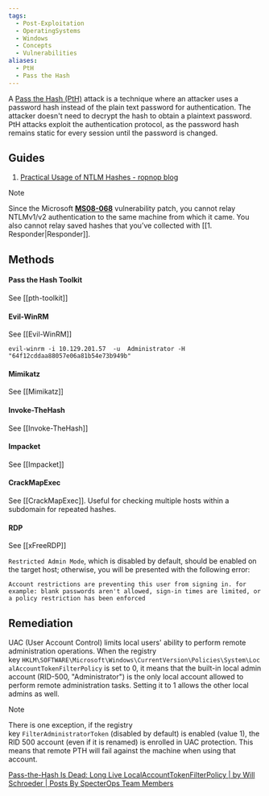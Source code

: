 ```yaml
---
tags:
  - Post-Exploitation
  - OperatingSystems
  - Windows
  - Concepts
  - Vulnerabilities
aliases:
  - PtH
  - Pass the Hash
---
```

A [Pass the Hash (PtH)](https://attack.mitre.org/techniques/T1550/002/) attack is a technique where an attacker uses a password hash instead of the plain text password for authentication. The attacker doesn't need to decrypt the hash to obtain a plaintext password. PtH attacks exploit the authentication protocol, as the password hash remains static for every session until the password is changed.
## Guides

1. [Practical Usage of NTLM Hashes - ropnop blog](https://blog.ropnop.com/practical-usage-of-ntlm-hashes/#long-live-pth)


> [!NOTE]
> Since the Microsoft [**MS08-068**](https://docs.microsoft.com/en-us/security-updates/securitybulletins/2008/ms08-068) vulnerability patch, you cannot relay NTLMv1/v2 authentication to the same machine from which it came. 
> You also cannot relay saved hashes that you’ve collected with [[1. Responder|Responder]].

## Methods

#### Pass the Hash Toolkit

See [[pth-toolkit]]

#### Evil-WinRM

See [[Evil-WinRM]]

```shell-session
evil-winrm -i 10.129.201.57  -u  Administrator -H "64f12cddaa88057e06a81b54e73b949b"
```

#### Mimikatz

See [[Mimikatz]]
#### Invoke-TheHash

See [[Invoke-TheHash]]
#### Impacket

See [[Impacket]]
#### CrackMapExec

See [[CrackMapExec]]. Useful for checking multiple hosts within a subdomain for repeated hashes.
#### RDP

See [[xFreeRDP]]

`Restricted Admin Mode`, which is disabled by default, should be enabled on the target host; otherwise, you will be presented with the following error: 

`Account restrictions are preventing this user from signing in. for example: blank passwords aren't allowed, sign-in times are limited, or a policy restriction has been enforced`

## Remediation

UAC (User Account Control) limits local users' ability to perform remote administration operations. When the registry key `HKLM\SOFTWARE\Microsoft\Windows\CurrentVersion\Policies\System\LocalAccountTokenFilterPolicy` is set to 0, it means that the built-in local admin account (RID-500, "Administrator") is the only local account allowed to perform remote administration tasks. Setting it to 1 allows the other local admins as well.

> [!NOTE]
> There is one exception, if the registry key `FilterAdministratorToken` (disabled by default) is enabled (value 1), the RID 500 account (even if it is renamed) is enrolled in UAC protection. This means that remote PTH will fail against the machine when using that account.

[Pass-the-Hash Is Dead: Long Live LocalAccountTokenFilterPolicy | by Will Schroeder | Posts By SpecterOps Team Members](https://posts.specterops.io/pass-the-hash-is-dead-long-live-localaccounttokenfilterpolicy-506c25a7c167)
